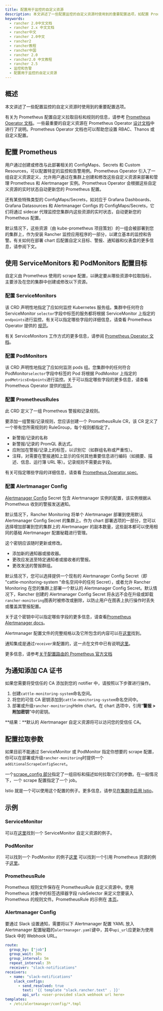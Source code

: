 ```yaml
---
title: 配置用于监控的自定义资源
description: 本文讲述了一些配置监控的自定义资源时使用到的重要配置选项，如配置 Prometheus、为通知添加 CA 证书和配置拉取参数，并且提供了示例代码。
keywords:
  - rancher 2.0中文文档
  - rancher 2.x 中文文档
  - rancher中文
  - rancher 2.0中文
  - rancher2
  - rancher教程
  - rancher中国
  - rancher 2.0
  - rancher2.0 中文教程
  - rancher 2.5
  - 监控和告警
  - 配置用于监控的自定义资源
---
```


## 概述

本文讲述了一些配置监控的自定义资源时使用到的重要配置选项。

有关为 Prometheus 配置自定义拉取目标和规则的信息，请参考 [Prometheus Operator 文档](https://github.com/prometheus-operator/prometheus-operator)。一些最重要的自定义资源在 Prometheus Operator [设计文档](https://github.com/prometheus-operator/prometheus-operator/blob/master/Documentation/design.md)中进行了说明。Prometheus Operator 文档也可以帮助您设置 RBAC、Thanos 或自定义配置。

## 配置 Prometheus

用户通过创建或修改与此部署相关的 ConfigMaps、Secrets 和 Custom Resources，可以配置特定的监控和告警用例。Prometheus Operator 引入了一组自定义资源定义，允许用户通过在集群上创建和修改这些自定义资源来部署和管理 Prometheus 和 Alertmanager 实例。Prometheus Operator 会根据这些自定义资源的实时状态自动更新您的 Prometheus 配置。

还有某些特殊类型的 ConfigMaps/Secrets，如对应于 Grafana Dashboards、Grafana Datasources 和 Alertmanager Configs 的 ConfigMaps/Secrets，它们将通过 sidecar 代理监控您集群内这些资源的实时状态，自动更新您的 Prometheus 配置。

默认情况下，这些资源（由 kube-prometheus 项目策划）的一组会被部署到您的集群上，作为安装 Rancher 监控应用程序的一部分，以建立基本的监控和告警。有关如何在部署 chart 后配置自定义目标、警报、通知器和仪表盘的更多信息，请参阅下文。

## 使用 ServiceMonitors 和 PodMonitors 配置目标

自定义由 Prometheus 使用的 scrape 配置，以确定要从哪些资源中拉取指标，主要涉及在您的集群中创建或修改以下资源。

### 配置 ServiceMonitors

该 CRD 声明性地指定了应如何监控 Kubernetes 服务组。集群中任何符合 ServiceMonitor `selector`字段中标签的服务都将根据 ServiceMonitor 上指定的`endpoints`进行监控。有关可以指定哪些字段的详细信息，请查看 Prometheus Operator 提供的 [规范](https://github.com/prometheus-operator/prometheus-operator/blob/master/Documentation/api.md#servicemonitor)。

有关 ServiceMonitors 工作方式的更多信息，请参阅 [Prometheus Operator 文档](https://github.com/prometheus-operator/prometheus-operator/blob/master/Documentation/user-guides/running-exporters.md)。

### 配置 PodMonitors

该 CRD 声明性地指定了应如何监测 pods 组。您集群中的任何符合 PodMonitor`selector`字段中标签的 Pod 将根据 PodMonitor 上指定的`podMetricsEndpoints`进行监控。关于可以指定哪些字段的更多信息，请查看 Prometheus Operator 提供的[规范](https://github.com/prometheus-operator/prometheus-operator/blob/master/Documentation/api.md#podmonitorspec)。

### 配置 PrometheusRules

此 CRD 定义了一组 Prometheus 警报和记录规则。

要添加一组警报/记录规则，您应该创建一个 PrometheusRule CR，该 CR 定义了一个带有您所需规则的 RuleGroup，每个规则都指定了。

- 新警报/记录的名称
- 新警报/记录的 PromQL 表达式。
- 应附加在警报/记录上的标签，以识别它（如群组名称或严重性）。
- 注释，对需要在警报通知上显示的任何其他重要信息进行编码（如摘要、描述、信息、运行簿 URL 等）。记录规则不需要此字段。

有关可指定哪些字段的详细信息，请查看 [Prometheus Operator spec.](https://github.com/prometheus-operator/prometheus-operator/blob/master/Documentation/api.md#prometheusrulespec)

### 配置 Alertmanager Config

[Alertmanager Config](https://prometheus.io/docs/alerting/latest/configuration/#configuration-file) Secret 包含 Alertmanager 实例的配置，该实例根据从 Prometheus 收到的警报发送通知。

默认情况下，Rancher Monitoring 将单个 Alertmanager 部署到使用默认 Alertmanager Config Secret 的集群上。作为 chart 部署选项的一部分，您可以选择增加部署到您的集群上的 Alertmanager 的副本数量，这些副本都可以使用相同的基础 Alertmanager 配置秘籍进行管理。

这个密钥应该随时更新或修改。

- 添加新的通知器或接收器。
- 更改应发送至特定通知者或接收者的警报。
- 更改发送的警报群组。

默认情况下，您可以选择提供一个现有的 Alertmanager Config Secret（即 "cattle-monitoring-system "命名空间中的任何 Secret），或者允许 Rancher Monitoring 在您的集群上部署一个默认的 Alertmanager Config Secret。默认情况下，Rancher 创建的 Alertmanager Config Secret 将永远不会在升级或卸载`rancher-monitoring`图表时被修改或删除，以防止用户在图表上执行操作时丢失或覆盖其警报配置。

关于这个密钥中可以指定哪些字段的更多信息，请查看[Prometheus Alertmanager docs](https://prometheus.io/docs/alerting/latest/alertmanager/)。

Alertmanager 配置文件的完整规格以及它所包含的内容可以在[这里](https://prometheus.io/docs/alerting/latest/configuration/#configuration-file)找到。

通知集成是通过`receiver`来配置的，这一点在文件中已有说明[这里](https://prometheus.io/docs/alerting/latest/configuration/#receiver)。

更多信息，请参考[关于配置路由的 Prometheus 官方文档](https://www.prometheus.io/docs/alerting/latest/configuration/#route)

## 为通知添加 CA 证书

如果您需要将受信任的 CA 添加到您的 notifier 中，请按照以下步骤进行操作。

1. 创建`cattle-monitoring-system`命名空间。
1. 将您的可信 CA 密钥添加到`cattle-monitoring-system`命名空间中。
1. 部署或升级`rancher-monitoring`Helm chart。在 chart 选项中，引用“**警报 > 附加密钥**”中的密钥。

**结果：**默认的 Alertmanager 自定义资源将可以访问您的受信任 CA。

## 配置拉取参数

如果目前不能通过 ServiceMonitor 或 PodMonitor 指定你想要的 scrape 配置，你可以在部署或升级`rancher-monitoring`时提供一个`additionalScrapeConfigSecret`。

一个[scrape_config 部分](https://prometheus.io/docs/prometheus/latest/configuration/configuration/#scrape_config)指定了一组目标和描述如何拉取它们的参数。在一般情况下，一个 scrape 配置指定了一个 job。

Istio 就是一个可以使用这个配置的例子。更多信息，请参见[在集群中启用 Istio](/docs/rancher2/istio/2.5/setup/enable-istio-in-cluster/_index)。

## 示例

### ServiceMonitor

可以在[这里](https://github.com/prometheus-operator/prometheus-operator/blob/master/example/prometheus-operator-crd/monitoring.coreos.com_servicemonitors.yaml)找到一个 ServiceMonitor 自定义资源的例子。

### PodMonitor

可以找到一个 PodMonitor 的例子[这里](https://github.com/prometheus-operator/prometheus-operator/blob/master/example/user-guides/getting-started/example-app-pod-monitor.yaml) 可以找到一个引用 Prometheus 资源的例子[这里](https://github.com/prometheus-operator/prometheus-operator/blob/master/example/user-guides/getting-started/prometheus-pod-monitor.yaml)。

### PrometheusRule

Prometheus 规则文件保存在 PrometheusRule 自定义资源中。使用 Prometheus 对象中的标签选择器字段 ruleSelector 来定义您要装入 Prometheus 的规则文件。PrometheusRule 的示例在 [本页](https://github.com/prometheus-operator/prometheus-operator/blob/master/Documentation/user-guides/alerting.md)。

### Alertmanager Config

要通过 Slack 设置通知，需要将以下 Alertmanager 配置 YAML 放入 Alertmanager 配置秘籍的`alertmanager.yaml`键中，其中`api_url`应更新为使用 Slack 中的 Webhook URL。

```yaml
route:
  group_by: ["job"]
  group_wait: 30s
  group_interval: 5m
  repeat_interval: 3h
  receiver: "slack-notifications"
receivers:
  - name: "slack-notifications"
    slack_configs:
      - send_resolved: true
        text: '{{ template "slack.rancher.text" . }}'
        api_url: <user-provided slack webhook url here>
templates:
  - /etc/alertmanager/config/*.tmpl
```
